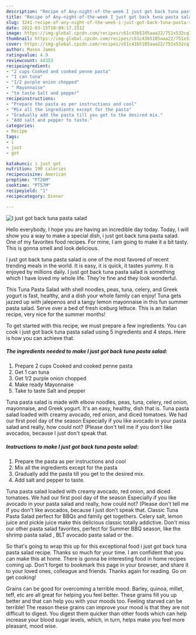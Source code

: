 ```yaml
---
description: "Recipe of Any-night-of-the-week I just got back tuna pasta salad"
title: "Recipe of Any-night-of-the-week I just got back tuna pasta salad"
slug: 3241-recipe-of-any-night-of-the-week-i-just-got-back-tuna-pasta-salad
date: 2022-03-15T10:09:17.251Z
image: https://img-global.cpcdn.com/recipes/c61c43b5105aaa22/751x532cq70/i-just-got-back-tuna-pasta-salad-recipe-main-photo.jpg
thumbnail: https://img-global.cpcdn.com/recipes/c61c43b5105aaa22/751x532cq70/i-just-got-back-tuna-pasta-salad-recipe-main-photo.jpg
cover: https://img-global.cpcdn.com/recipes/c61c43b5105aaa22/751x532cq70/i-just-got-back-tuna-pasta-salad-recipe-main-photo.jpg
author: Mason James
ratingvalue: 4.9
reviewcount: 44353
recipeingredient:
- "2 cups Cooked and cooked penne pasta"
- "1 can tuna"
- "1/2 purple onion chopped"
- " Mayonnaise"
- "to taste Salt and pepper"
recipeinstructions:
- "Prepare the pasta as per instructions and cool"
- "Mix all the ingredients except for the pasta"
- "Gradually add the pasta till you get to the desired mix."
- "Add salt and pepper to taste."
categories:
- Recipe
tags:
- i
- just
- got

katakunci: i just got 
nutrition: 190 calories
recipecuisine: American
preptime: "PT26M"
cooktime: "PT57M"
recipeyield: "1"
recipecategory: Dinner

---
```



![I just got back tuna pasta salad](https://img-global.cpcdn.com/recipes/c61c43b5105aaa22/751x532cq70/i-just-got-back-tuna-pasta-salad-recipe-main-photo.jpg)

Hello everybody, I hope you are having an incredible day today. Today, I will show you a way to make a special dish, i just got back tuna pasta salad. One of my favorites food recipes. For mine, I am going to make it a bit tasty. This is gonna smell and look delicious.

I just got back tuna pasta salad is one of the most favored of recent trending meals in the world. It is easy, it is quick, it tastes yummy. It is enjoyed by millions daily. I just got back tuna pasta salad is something which I have loved my whole life. They're fine and they look wonderful.

This Tuna Pasta Salad with shell noodles, peas, tuna, celery, and Greek yogurt is fast, healthy, and a dish your whole family can enjoy! Tuna gets jazzed up with jalepenos and a tangy lemon mayonnaise in this fun summer pasta salad. Serve over a bed of fresh iceburg lettuce. This is an Italian recipe, very nice for the summer months!


To get started with this recipe, we must prepare a few ingredients. You can cook i just got back tuna pasta salad using 5 ingredients and 4 steps. Here is how you can achieve that.

<!--inarticleads1-->

##### The ingredients needed to make I just got back tuna pasta salad:

1. Prepare 2 cups Cooked and cooked penne pasta
1. Get 1 can tuna
1. Get 1/2 purple onion chopped
1. Make ready  Mayonnaise
1. Take to taste Salt and pepper


Tuna pasta salad is made with elbow noodles, peas, tuna, celery, red onion, mayonnaise, and Greek yogurt. It&#39;s an easy, healthy, dish that is. Tuna pasta salad loaded with creamy avocado, red onion, and diced tomatoes. We had our first pool day of the season Especially if you like avocado in your pasta salad and really, how could not? (Please don&#39;t tell me if you don&#39;t like avocados, because I just don&#39;t speak that. 

<!--inarticleads2-->

##### Instructions to make I just got back tuna pasta salad:

1. Prepare the pasta as per instructions and cool
1. Mix all the ingredients except for the pasta
1. Gradually add the pasta till you get to the desired mix.
1. Add salt and pepper to taste.


Tuna pasta salad loaded with creamy avocado, red onion, and diced tomatoes. We had our first pool day of the season Especially if you like avocado in your pasta salad and really, how could not? (Please don&#39;t tell me if you don&#39;t like avocados, because I just don&#39;t speak that. Classic Tuna Pasta Salad perfect for BBQs and family get togethers. Celery salt, lemon juice and pickle juice make this delicious classic totally addictive. Don&#39;t miss our other pasta salad favorites, perfect for Summer BBQ season, like the shrimp pasta salad , BLT avocado pasta salad or the. 

So that's going to wrap this up for this exceptional food i just got back tuna pasta salad recipe. Thanks so much for your time. I am confident that you can make this at home. There is gonna be interesting food in home recipes coming up. Don't forget to bookmark this page in your browser, and share it to your loved ones, colleague and friends. Thanks again for reading. Go on get cooking!

Grains can be good for overcoming a terrible mood. Barley, quinoa, millet, teff, etc are all great for helping you feel better. These grains fill you up better and that can help you with your moods too. Feeling starved can be terrible! The reason these grains can improve your mood is that they are not difficult to digest. You digest them quicker than other foods which can help increase your blood sugar levels, which, in turn, helps make you feel more pleasant, mood wise.
